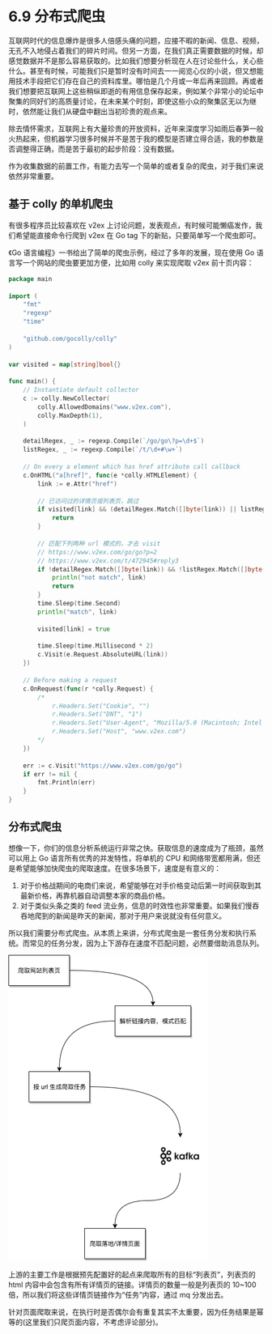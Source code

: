 # 6.9 分布式爬虫

互联网时代的信息爆炸是很多人倍感头痛的问题，应接不暇的新闻、信息、视频，无孔不入地侵占着我们的碎片时间。但另一方面，在我们真正需要数据的时候，却感觉数据并不是那么容易获取的。比如我们想要分析现在人在讨论些什么，关心些什么。甚至有时候，可能我们只是暂时没有时间去一一阅览心仪的小说，但又想能用技术手段把它们存在自己的资料库里。哪怕是几个月或一年后再来回顾。再或者我们想要把互联网上这些稍纵即逝的有用信息保存起来，例如某个非常小的论坛中聚集的同好们的高质量讨论，在未来某个时刻，即使这些小众的聚集区无以为继时，依然能让我们从硬盘中翻出当初珍贵的观点来。

除去情怀需求，互联网上有大量珍贵的开放资料，近年来深度学习如雨后春笋一般火热起来，但机器学习很多时候并不是苦于我的模型是否建立得合适，我的参数是否调整得正确，而是苦于最初的起步阶段：没有数据。

作为收集数据的前置工作，有能力去写一个简单的或者复杂的爬虫，对于我们来说依然非常重要。

## 基于 colly 的单机爬虫

有很多程序员比较喜欢在 v2ex 上讨论问题，发表观点，有时候可能懒癌发作，我们希望能直接命令行爬到 v2ex 在 Go tag 下的新贴，只要简单写一个爬虫即可。

《Go 语言编程》一书给出了简单的爬虫示例，经过了多年的发展，现在使用 Go 语言写一个网站的爬虫要更加方便，比如用 colly 来实现爬取 v2ex 前十页内容：

```go
package main

import (
    "fmt"
    "regexp"
    "time"

    "github.com/gocolly/colly"
)

var visited = map[string]bool{}

func main() {
    // Instantiate default collector
    c := colly.NewCollector(
        colly.AllowedDomains("www.v2ex.com"),
        colly.MaxDepth(1),
    )

    detailRegex, _ := regexp.Compile(`/go/go\?p=\d+$`)
    listRegex, _ := regexp.Compile(`/t/\d+#\w+`)

    // On every a element which has href attribute call callback
    c.OnHTML("a[href]", func(e *colly.HTMLElement) {
        link := e.Attr("href")

        // 已访问过的详情页或列表页，跳过
        if visited[link] && (detailRegex.Match([]byte(link)) || listRegex.Match([]byte(link))) {
            return
        }

        // 匹配下列两种 url 模式的，才去 visit
        // https://www.v2ex.com/go/go?p=2
        // https://www.v2ex.com/t/472945#reply3
        if !detailRegex.Match([]byte(link)) && !listRegex.Match([]byte(link)) {
            println("not match", link)
            return
        }
        time.Sleep(time.Second)
        println("match", link)

        visited[link] = true

        time.Sleep(time.Millisecond * 2)
        c.Visit(e.Request.AbsoluteURL(link))
    })

    // Before making a request
    c.OnRequest(func(r *colly.Request) {
        /*
            r.Headers.Set("Cookie", "")
            r.Headers.Set("DNT", "1")
            r.Headers.Set("User-Agent", "Mozilla/5.0 (Macintosh; Intel Mac OS X 10_13_4) AppleWebKit/537.36 (KHTML, like Gecko) Chrome/67.0.3396.99 Safari/537.36")
            r.Headers.Set("Host", "www.v2ex.com")
        */
    })

    err := c.Visit("https://www.v2ex.com/go/go")
    if err != nil {
        fmt.Println(err)
    }
}

```

## 分布式爬虫

想像一下，你们的信息分析系统运行非常之快。获取信息的速度成为了瓶颈，虽然可以用上 Go 语言所有优秀的并发特性，将单机的 CPU 和网络带宽都用满，但还是希望能够加快爬虫的爬取速度。在很多场景下，速度是有意义的：

1. 对于价格战期间的电商们来说，希望能够在对手价格变动后第一时间获取到其最新价格，再靠机器自动调整本家的商品价格。
2. 对于类似头条之类的 feed 流业务，信息的时效性也非常重要。如果我们慢吞吞地爬到的新闻是昨天的新闻，那对于用户来说就没有任何意义。

所以我们需要分布式爬虫。从本质上来讲，分布式爬虫是一套任务分发和执行系统。而常见的任务分发，因为上下游存在速度不匹配问题，必然要借助消息队列。

![dist-crawler](../images/ch6-dist-crawler.png)

上游的主要工作是根据预先配置好的起点来爬取所有的目标“列表页”，列表页的 html 内容中会包含有所有详情页的链接。详情页的数量一般是列表页的 10~100 倍，所以我们将这些详情页链接作为“任务”内容，通过 mq 分发出去。

针对页面爬取来说，在执行时是否偶尔会有重复其实不太重要，因为任务结果是幂等的(这里我们只爬页面内容，不考虑评论部分)。

